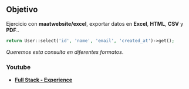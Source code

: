 ## Objetivo

Ejercicio con **maatwebsite/excel**, exportar datos en **Excel**, **HTML**, **CSV** y **PDF**..

```php
return User::select('id', 'name', 'email', 'created_at')->get();
```

_Queremos esta consulta en diferentes formatos_. 

### Youtube

- **[Full Stack - Experience](https://youtube.com/@fullstackexperience?sub_confirmation=1)**